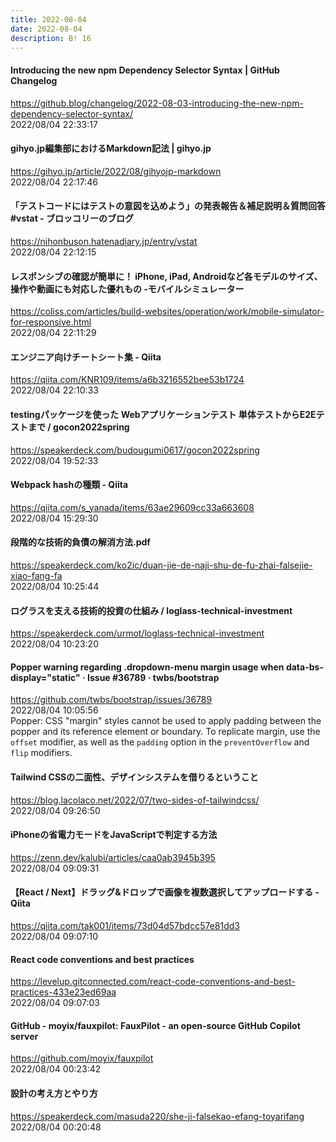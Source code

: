 ```yaml
---
title: 2022-08-04
date: 2022-08-04
description: B! 16
---
```


#### Introducing the new npm Dependency Selector Syntax | GitHub Changelog
https://github.blog/changelog/2022-08-03-introducing-the-new-npm-dependency-selector-syntax/<br>
2022/08/04 22:33:17<br>


#### gihyo.jp編集部におけるMarkdown記法 | gihyo.jp
https://gihyo.jp/article/2022/08/gihyojp-markdown<br>
2022/08/04 22:17:46<br>


#### 「テストコードにはテストの意図を込めよう」の発表報告＆補足説明＆質問回答 #vstat - ブロッコリーのブログ
https://nihonbuson.hatenadiary.jp/entry/vstat<br>
2022/08/04 22:12:15<br>


#### レスポンシブの確認が簡単に！ iPhone, iPad, Androidなど各モデルのサイズ、操作や動画にも対応した優れもの -モバイルシミュレーター
https://coliss.com/articles/build-websites/operation/work/mobile-simulator-for-responsive.html<br>
2022/08/04 22:11:29<br>


#### エンジニア向けチートシート集 - Qiita
https://qiita.com/KNR109/items/a6b3216552bee53b1724<br>
2022/08/04 22:10:33<br>


#### testingパッケージを使った Webアプリケーションテスト 単体テストからE2Eテストまで / gocon2022spring
https://speakerdeck.com/budougumi0617/gocon2022spring<br>
2022/08/04 19:52:33<br>


#### Webpack hashの種類 - Qiita
https://qiita.com/s_yanada/items/63ae29609cc33a663608<br>
2022/08/04 15:29:30<br>


#### 段階的な技術的負債の解消方法.pdf
https://speakerdeck.com/ko2ic/duan-jie-de-naji-shu-de-fu-zhai-falsejie-xiao-fang-fa<br>
2022/08/04 10:25:44<br>


#### ログラスを支える技術的投資の仕組み / loglass-technical-investment
https://speakerdeck.com/urmot/loglass-technical-investment<br>
2022/08/04 10:23:20<br>


#### Popper warning regarding .dropdown-menu margin usage when data-bs-display="static" · Issue #36789 · twbs/bootstrap
https://github.com/twbs/bootstrap/issues/36789<br>
2022/08/04 10:05:56<br>
Popper: CSS "margin" styles cannot be used to apply padding between the popper and its reference element or boundary. To replicate margin, use the `offset` modifier, as well as the `padding` option in the `preventOverflow` and `flip` modifiers.


#### Tailwind CSSの二面性、デザインシステムを借りるということ
https://blog.lacolaco.net/2022/07/two-sides-of-tailwindcss/<br>
2022/08/04 09:26:50<br>


#### iPhoneの省電力モードをJavaScriptで判定する方法
https://zenn.dev/kalubi/articles/caa0ab3945b395<br>
2022/08/04 09:09:31<br>


#### 【React / Next】ドラッグ&ドロップで画像を複数選択してアップロードする - Qiita
https://qiita.com/tak001/items/73d04d57bdcc57e81dd3<br>
2022/08/04 09:07:10<br>


#### React code conventions and best practices
https://levelup.gitconnected.com/react-code-conventions-and-best-practices-433e23ed69aa<br>
2022/08/04 09:07:03<br>


#### GitHub - moyix/fauxpilot: FauxPilot - an open-source GitHub Copilot server
https://github.com/moyix/fauxpilot<br>
2022/08/04 00:23:42<br>


#### 設計の考え方とやり方
https://speakerdeck.com/masuda220/she-ji-falsekao-efang-toyarifang<br>
2022/08/04 00:20:48<br>


